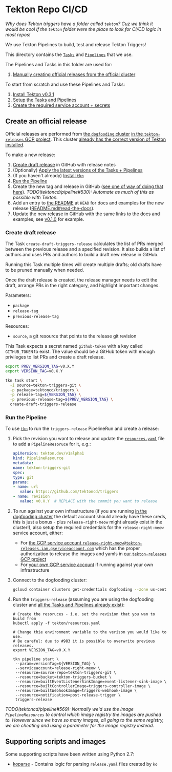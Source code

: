 # Tekton Repo CI/CD

_Why does Tekton triggers have a folder called `tekton`? Cuz we think it would
be cool if the `tekton` folder were the place to look for CI/CD logic in most
repos!_

We use Tekton Pipelines to build, test and release Tekton Triggers!

This directory contains the
[`Tasks`](https://github.com/tektoncd/pipeline/blob/master/docs/tasks.md) and
[`Pipelines`](https://github.com/tektoncd/pipeline/blob/master/docs/pipelines.md)
that we use.

The Pipelines and Tasks in this folder are used for:

1. [Manually creating official releases from the official cluster](#create-an-official-release)

To start from scratch and use these Pipelines and Tasks:

1. [Install Tekton v0.3.1](https://github.com/tektoncd/pipeline/blob/master/tekton/README.md#install-tekton)
1. [Setup the Tasks and Pipelines](https://github.com/tektoncd/pipeline/blob/master/tekton/README.md#setup)
1. [Create the required service account + secrets](https://github.com/tektoncd/pipeline/blob/master/tekton/README.md#service-account-and-secrets)

## Create an official release

Official releases are performed from
[the `dogfooding` cluster](https://github.com/tektoncd/plumbing)
[in the `tekton-releases` GCP project](https://github.com/tektoncd/plumbing/blob/master/gcp.md).
This cluster
[already has the correct version of Tekton installed](#install-tekton).

To make a new release:

1. [Create draft release](#create-draft-release) in GitHub with release notes
1. (Optionally) [Apply the latest versions of the Tasks + Pipelines](#setup)
1. (If you haven't already)
   [Install `tkn`](https://github.com/tektoncd/cli#installing-tkn)
1. [Run the Pipeline](#run-the-pipeline)
1. Create the new tag and release in GitHub
   ([see one of way of doing that here](https://github.com/tektoncd/pipeline/issues/530#issuecomment-477409459)).
   _TODO(tektoncd/pipeline#530): Automate as much of this as possible with
   Tekton._
1. Add an entry to [the README](../README.md) at `HEAD` for docs and examples
   for the new release ([README.md#read-the-docs](README.md#read-the-docs)).
1. Update the new release in GitHub with the same links to the docs and
   examples, see
   [v0.1.0](https://github.com/tektoncd/pipeline/releases/tag/v0.1.0) for
   example.

### Create draft release

The Task `create-draft-triggers-release` calculates the list of PRs merged
between the previous release and a specified revision. It also builds a list of
authors and uses PRs and authors to build a draft new release in GitHub.

Running this Task multiple times will create multiple drafts; old drafts have to
be pruned manually when needed.

Once the draft release is created, the release manager needs to edit the draft,
arrange PRs in the right category, and highlight important changes.

Parameters:

- `package`
- `release-tag`
- `previous-release-tag`

Resources:

- `source`, a git resource that points to the release git revision

This Task expects a secret named `github-token` with a key called `GITHUB_TOKEN`
to exist. The value should be a GitHub token with enough privileges to list PRs
and create a draft release.

```bash
export PREV_VERSION_TAG=v0.X.Y
export VERSION_TAG=v0.X.Y

tkn task start \
  -i source=tekton-triggers-git \
  -p package=tektoncd/triggers \
  -p release-tag=${VERSION_TAG} \
  -p previous-release-tag=${PREV_VERSION_TAG} \
  create-draft-triggers-release
```

### Run the Pipeline

To use [`tkn`](https://github.com/tektoncd/cli) to run the `triggers-release`
PipelineRun and create a release:

1. Pick the revision you want to release and update the
   [`resources.yaml`](./resources.yaml) file to add a `PipelineResoruce` for it,
   e.g.:

   ```yaml
   apiVersion: tekton.dev/v1alpha1
   kind: PipelineResource
   metadata:
   name: tekton-triggers-git
   spec:
   type: git
   params:
   - name: url
      value: https://github.com/tektoncd/triggers
   - name: revision
      value: v0.X.Y  # REPLACE with the commit you want to release
   ```

1. To run against your own infrastructure (if you are running
   [in the dogfooding cluster](https://github.com/tektoncd/plumbing) the default
   account should already have these creds, this is just a bonus - plus
   `release-right-meow` might already exist in the cluster!), also setup the
   required credentials for the `release-right-meow` service account, either:

   - For
     [the GCP service account `release-right-meow@tekton-releases.iam.gserviceaccount.com`](#production-service-account)
     which has the proper authorization to release the images and yamls in
     [our `tekton-releases` GCP project](https://github.com/tektoncd/plumbing#prow)
   - For
     [your own GCP service account](https://cloud.google.com/iam/docs/creating-managing-service-accounts)
     if running against your own infrastructure

1. Connect to the dogfooding cluster:

   ```bash
   gcloud container clusters get-credentials dogfooding --zone us-central1-a --project tekton-releases
   ```

1. Run the `triggers-release` (assuming you are using the dogfooding cluster and
   [all the Tasks and Pipelines already exist](#setup)):

   ```shell
   # Create the resoruces - i.e. set the revision that you wan to build from
   kubectl apply -f tekton/resources.yaml

   # Change thie environment variable to the verison you would like to use.
   # Be careful: due to #983 it is possible to overwrite previous releases.
   export VERSION_TAG=v0.X.Y

   tkn pipeline start \
    --param=versionTag=${VERSION_TAG} \
    --serviceaccount=release-right-meow \
    --resource=source-repo=tekton-triggers-git \
    --resource=bucket=tekton-triggers-bucket \
    --resource=builtEventListenerSinkImage=event-listener-sink-image \
    --resource=builtControllerImage=triggers-controller-image \
    --resource=builtWebhookImage=triggers-webhook-image \
    --resource=notification=post-release-trigger \
    triggers-release
   ```

_TODO(tektoncd/pipeline#569): Normally we'd use the image `PipelineResources` to
control which image registry the images are pushed to. However since we have so
many images, all going to the same registry, we are cheating and using a
parameter for the image registry instead._

## Supporting scripts and images

Some supporting scripts have been written using Python 2.7:

- [koparse](./koparse) - Contains logic for parsing `release.yaml` files created
  by `ko`
